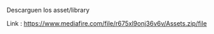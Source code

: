 Descarguen los asset/library 

Link : https://www.mediafire.com/file/r675xl9onj36v6v/Assets.zip/file
